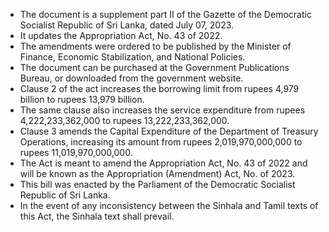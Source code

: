 - The document is a supplement part II of the Gazette of the Democratic Socialist Republic of Sri Lanka, dated July 07, 2023.
- It updates the Appropriation Act, No. 43 of 2022.
- The amendments were ordered to be published by the Minister of Finance, Economic Stabilization, and National Policies.
- The document can be purchased at the Government Publications Bureau, or downloaded from the government website.
- Clause 2 of the act increases the borrowing limit from rupees 4,979 billion to rupees 13,979 billion.
- The same clause also increases the service expenditure from rupees 4,222,233,362,000 to rupees 13,222,233,362,000.
- Clause 3 amends the Capital Expenditure of the Department of Treasury Operations, increasing its amount from rupees 2,019,970,000,000 to rupees 11,019,970,000,000.
- The Act is meant to amend the Appropriation Act, No. 43 of 2022 and will be known as the Appropriation (Amendment) Act, No. of 2023.
- This bill was enacted by the Parliament of the Democratic Socialist Republic of Sri Lanka.
- In the event of any inconsistency between the Sinhala and Tamil texts of this Act, the Sinhala text shall prevail.